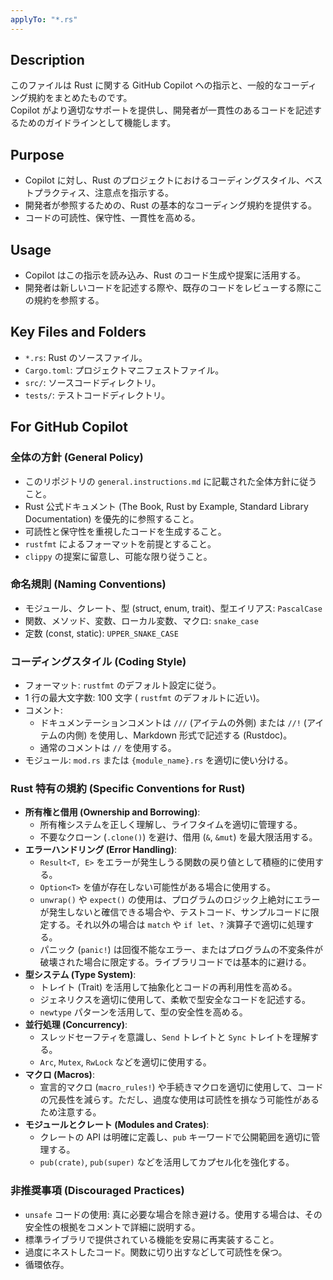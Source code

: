 ```yaml
---
applyTo: "*.rs"
---
```


## Description

このファイルは Rust に関する GitHub Copilot への指示と、一般的なコーディング規約をまとめたものです。<br>
Copilot がより適切なサポートを提供し、開発者が一貫性のあるコードを記述するためのガイドラインとして機能します。

## Purpose

- Copilot に対し、Rust のプロジェクトにおけるコーディングスタイル、ベストプラクティス、注意点を指示する。<br>
- 開発者が参照するための、Rust の基本的なコーディング規約を提供する。<br>
- コードの可読性、保守性、一貫性を高める。

## Usage

- Copilot はこの指示を読み込み、Rust のコード生成や提案に活用する。<br>
- 開発者は新しいコードを記述する際や、既存のコードをレビューする際にこの規約を参照する。

## Key Files and Folders

- `*.rs`: Rust のソースファイル。<br>
- `Cargo.toml`: プロジェクトマニフェストファイル。<br>
- `src/`: ソースコードディレクトリ。<br>
- `tests/`: テストコードディレクトリ。

## For GitHub Copilot

### 全体の方針 (General Policy)

- このリポジトリの `general.instructions.md` に記載された全体方針に従うこと。<br>
- Rust 公式ドキュメント (The Book, Rust by Example, Standard Library Documentation) を優先的に参照すること。<br>
- 可読性と保守性を重視したコードを生成すること。<br>
- `rustfmt` によるフォーマットを前提とすること。<br>
- `clippy` の提案に留意し、可能な限り従うこと。

### 命名規則 (Naming Conventions)

- モジュール、クレート、型 (struct, enum, trait)、型エイリアス: `PascalCase`<br>
- 関数、メソッド、変数、ローカル変数、マクロ: `snake_case`<br>
- 定数 (const, static): `UPPER_SNAKE_CASE`

### コーディングスタイル (Coding Style)

- フォーマット: `rustfmt` のデフォルト設定に従う。<br>
- 1 行の最大文字数: 100 文字 ( `rustfmt` のデフォルトに近い)。<br>
- コメント:<br>
  - ドキュメンテーションコメントは `///` (アイテムの外側) または `//!` (アイテムの内側) を使用し、Markdown 形式で記述する (Rustdoc)。<br>
  - 通常のコメントは `//` を使用する。<br>
- モジュール: `mod.rs` または `{module_name}.rs` を適切に使い分ける。

### Rust 特有の規約 (Specific Conventions for Rust)

- **所有権と借用 (Ownership and Borrowing)**:<br>
  - 所有権システムを正しく理解し、ライフタイムを適切に管理する。<br>
  - 不要なクローン (`.clone()`) を避け、借用 (`&`, `&mut`) を最大限活用する。<br>
- **エラーハンドリング (Error Handling)**:<br>
  - `Result<T, E>` をエラーが発生しうる関数の戻り値として積極的に使用する。<br>
  - `Option<T>` を値が存在しない可能性がある場合に使用する。<br>
  - `unwrap()` や `expect()` の使用は、プログラムのロジック上絶対にエラーが発生しないと確信できる場合や、テストコード、サンプルコードに限定する。それ以外の場合は `match` や `if let`、`?` 演算子で適切に処理する。<br>
  - パニック (`panic!`) は回復不能なエラー、またはプログラムの不変条件が破壊された場合に限定する。ライブラリコードでは基本的に避ける。<br>
- **型システム (Type System)**:<br>
  - トレイト (Trait) を活用して抽象化とコードの再利用性を高める。<br>
  - ジェネリクスを適切に使用して、柔軟で型安全なコードを記述する。<br>
  - `newtype` パターンを活用して、型の安全性を高める。<br>
- **並行処理 (Concurrency)**:<br>
  - スレッドセーフティを意識し、`Send` トレイトと `Sync` トレイトを理解する。<br>
  - `Arc`, `Mutex`, `RwLock` などを適切に使用する。<br>
- **マクロ (Macros)**:<br>
  - 宣言的マクロ (`macro_rules!`) や手続きマクロを適切に使用して、コードの冗長性を減らす。ただし、過度な使用は可読性を損なう可能性があるため注意する。<br>
- **モジュールとクレート (Modules and Crates)**:<br>
  - クレートの API は明確に定義し、`pub` キーワードで公開範囲を適切に管理する。<br>
  - `pub(crate)`, `pub(super)` などを活用してカプセル化を強化する。

### 非推奨事項 (Discouraged Practices)

- `unsafe` コードの使用: 真に必要な場合を除き避ける。使用する場合は、その安全性の根拠をコメントで詳細に説明する。<br>
- 標準ライブラリで提供されている機能を安易に再実装すること。<br>
- 過度にネストしたコード。関数に切り出すなどして可読性を保つ。<br>
- 循環依存。
